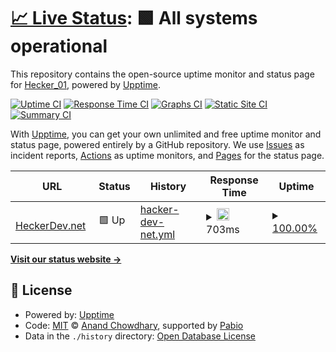 # [📈 Live Status](https://status.heckerdev.net): <!--live status--> **🟩 All systems operational**

This repository contains the open-source uptime monitor and status page for [Hecker_01](heckerdev.net), powered by [Upptime](https://github.com/upptime/upptime).

[![Uptime CI](https://github.com/hecker-01/upptime/workflows/Uptime%20CI/badge.svg)](https://github.com/hecker-01/upptime/actions?query=workflow%3A%22Uptime+CI%22)
[![Response Time CI](https://github.com/hecker-01/upptime/workflows/Response%20Time%20CI/badge.svg)](https://github.com/hecker-01/upptime/actions?query=workflow%3A%22Response+Time+CI%22)
[![Graphs CI](https://github.com/hecker-01/upptime/workflows/Graphs%20CI/badge.svg)](https://github.com/hecker-01/upptime/actions?query=workflow%3A%22Graphs+CI%22)
[![Static Site CI](https://github.com/hecker-01/upptime/workflows/Static%20Site%20CI/badge.svg)](https://github.com/hecker-01/upptime/actions?query=workflow%3A%22Static+Site+CI%22)
[![Summary CI](https://github.com/hecker-01/upptime/workflows/Summary%20CI/badge.svg)](https://github.com/hecker-01/upptime/actions?query=workflow%3A%22Summary+CI%22)

With [Upptime](https://upptime.js.org), you can get your own unlimited and free uptime monitor and status page, powered entirely by a GitHub repository. We use [Issues](https://github.com/hecker-01/upptime/issues) as incident reports, [Actions](https://github.com/hecker-01/upptime/actions) as uptime monitors, and [Pages](https://status.heckerdev.net) for the status page.

<!--start: status pages-->
<!-- This summary is generated by Upptime (https://github.com/upptime/upptime) -->
<!-- Do not edit this manually, your changes will be overwritten -->
<!-- prettier-ignore -->
| URL | Status | History | Response Time | Uptime |
| --- | ------ | ------- | ------------- | ------ |
| <img alt="" src="https://heckerdev.net/favicon.png" height="13"> [HeckerDev.net](https://heckerdev.net) | 🟩 Up | [hacker-dev-net.yml](https://github.com/Hecker-01/upptime/commits/HEAD/history/hacker-dev-net.yml) | <details><summary><img alt="Response time graph" src="./graphs/hacker-dev-net/response-time-week.png" height="20"> 703ms</summary><br><a href="https://status.heckerdev.net/history/hacker-dev-net"><img alt="Response time 731" src="https://img.shields.io/endpoint?url=https%3A%2F%2Fraw.githubusercontent.com%2FHecker-01%2Fupptime%2FHEAD%2Fapi%2Fhacker-dev-net%2Fresponse-time.json"></a><br><a href="https://status.heckerdev.net/history/hacker-dev-net"><img alt="24-hour response time 652" src="https://img.shields.io/endpoint?url=https%3A%2F%2Fraw.githubusercontent.com%2FHecker-01%2Fupptime%2FHEAD%2Fapi%2Fhacker-dev-net%2Fresponse-time-day.json"></a><br><a href="https://status.heckerdev.net/history/hacker-dev-net"><img alt="7-day response time 703" src="https://img.shields.io/endpoint?url=https%3A%2F%2Fraw.githubusercontent.com%2FHecker-01%2Fupptime%2FHEAD%2Fapi%2Fhacker-dev-net%2Fresponse-time-week.json"></a><br><a href="https://status.heckerdev.net/history/hacker-dev-net"><img alt="30-day response time 731" src="https://img.shields.io/endpoint?url=https%3A%2F%2Fraw.githubusercontent.com%2FHecker-01%2Fupptime%2FHEAD%2Fapi%2Fhacker-dev-net%2Fresponse-time-month.json"></a><br><a href="https://status.heckerdev.net/history/hacker-dev-net"><img alt="1-year response time 731" src="https://img.shields.io/endpoint?url=https%3A%2F%2Fraw.githubusercontent.com%2FHecker-01%2Fupptime%2FHEAD%2Fapi%2Fhacker-dev-net%2Fresponse-time-year.json"></a></details> | <details><summary><a href="https://status.heckerdev.net/history/hacker-dev-net">100.00%</a></summary><a href="https://status.heckerdev.net/history/hacker-dev-net"><img alt="All-time uptime 100.00%" src="https://img.shields.io/endpoint?url=https%3A%2F%2Fraw.githubusercontent.com%2FHecker-01%2Fupptime%2FHEAD%2Fapi%2Fhacker-dev-net%2Fuptime.json"></a><br><a href="https://status.heckerdev.net/history/hacker-dev-net"><img alt="24-hour uptime 100.00%" src="https://img.shields.io/endpoint?url=https%3A%2F%2Fraw.githubusercontent.com%2FHecker-01%2Fupptime%2FHEAD%2Fapi%2Fhacker-dev-net%2Fuptime-day.json"></a><br><a href="https://status.heckerdev.net/history/hacker-dev-net"><img alt="7-day uptime 100.00%" src="https://img.shields.io/endpoint?url=https%3A%2F%2Fraw.githubusercontent.com%2FHecker-01%2Fupptime%2FHEAD%2Fapi%2Fhacker-dev-net%2Fuptime-week.json"></a><br><a href="https://status.heckerdev.net/history/hacker-dev-net"><img alt="30-day uptime 100.00%" src="https://img.shields.io/endpoint?url=https%3A%2F%2Fraw.githubusercontent.com%2FHecker-01%2Fupptime%2FHEAD%2Fapi%2Fhacker-dev-net%2Fuptime-month.json"></a><br><a href="https://status.heckerdev.net/history/hacker-dev-net"><img alt="1-year uptime 100.00%" src="https://img.shields.io/endpoint?url=https%3A%2F%2Fraw.githubusercontent.com%2FHecker-01%2Fupptime%2FHEAD%2Fapi%2Fhacker-dev-net%2Fuptime-year.json"></a></details>

<!--end: status pages-->

[**Visit our status website →**](https://status.heckerdev.net)

## 📄 License

- Powered by: [Upptime](https://github.com/upptime/upptime)
- Code: [MIT](./LICENSE) © [Anand Chowdhary](https://anandchowdhary.com), supported by [Pabio](https://pabio.com)
- Data in the `./history` directory: [Open Database License](https://opendatacommons.org/licenses/odbl/1-0/)
